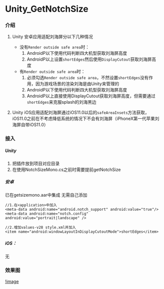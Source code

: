# Unity_GetNotchSize
### 介绍

1. Unity 安卓应用适配刘海屏分以下几种情况

   + 没有`Render outside safe area`时：
   		1. AndroidP以下使用代码判断四大机型获取刘海屏高度
		2. AndroidP以上设置`shortEdges`然后使用`DisplayCutout`获取刘海屏高度
   + 有`Render outside safe area`时：
   		1. 必须勾选`Render outside safe area`，不然设置`shortEdges`没有作用，因为游戏场景的渲染刘海是由Unity来管理的
		2. AndroidP以下使用代码判断四大机型获取刘海屏高度
		3. AndroidP以上直接使用DisplayCutout获取刘海屏高度，但需要通过`shortEdges`来克服splash的刘海黑边
[^Render outside safe area]: 2018.3以后PlayerSettings才有该配置选项，勾选后游戏场景没有刘海屏黑边，splash有刘海屏黑边需要通过代码或者style设置为`shortEdges`模式 

[^`shortEdges`]: `windowLayoutInDisplayCutoutMode`中的渲染刘海模式

2. Unity iOS应用适配刘海屏通过iOS11.0以后的`safeAreaInsets`方法获取，iOS11.0之前在不考虑降低系统的情况下不会有刘海屏（iPhoneX第一代苹果刘海屏自带iOS11.0）


### 接入

##### Unity

1. 把插件放到项目对应目录
2. 在使用NotchSizeMono.cs之前时需要提前getNotchSize

##### 安卓

 已在getsizemono.aar中集成 无需自己添加

```
//1.在<application>中加入
<meta-data android:name="android.notch_support" android:value="true"/>
<meta-data android:name="notch.config" android:value="portrait|landscape" />
```
```
//2.增加values-v28 style.xml并加入
<item name="android:windowLayoutInDisplayCutoutMode">shortEdges</item>
```

##### iOS：

无

### 效果图

[!image]()



